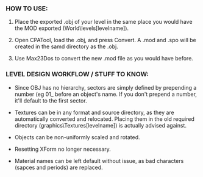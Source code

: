 ### HOW TO USE:

1. Place the exported .obj of your level in the same place you would have the MOD exported (World\levels\[levelname]).

2. Open CPATool, load the .obj, and press Convert. A .mod and .spo will be created in the samd directory as the .obj.

3. Use Max23Dos to convert the new .mod file as you would have before.


### LEVEL DESIGN WORKFLOW / STUFF TO KNOW:

- Since OBJ has no hierarchy, sectors are simply defined by prepending a number (eg 01_ before an object's name. If you don't prepend a number, it'll default to the first sector.

- Textures can be in any format and source directory, as they are automatically converted and relocated. Placing them in the old required directory (graphics\Textures\[levelname]) is actually advised against.

- Objects can be non-uniformly scaled and rotated.

- Resetting XForm no longer necessary.

- Material names can be left default without issue, as bad characters (sapces and periods) are replaced.
